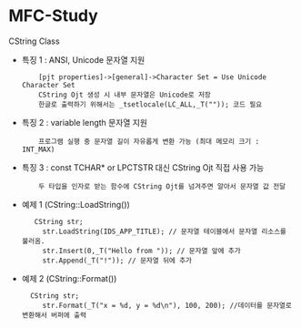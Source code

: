 # MFC-Study

CString Class
  - 특징 1 : ANSI, Unicode 문자열 지원
                                        
            [pjt properties]->[general]->Character Set = Use Unicode Character Set
            CString Ojt 생성 시 내부 문자열은 Unicode로 저장
            한글로 출력하기 위해서는 _tsetlocale(LC_ALL,_T("")); 코드 필요
  - 특징 2 : variable length 문자열 지원  
                                        
            프로그램 실행 중 문자열 길이 자유롭게 변환 가능 (최대 메모리 크기 : INT_MAX)
 
  - 특징 3 : const TCHAR* or LPCTSTR 대신 CString Ojt 직접 사용 가능
                                        
            두 타입을 인자로 받는 함수에 CString Ojt를 넘겨주면 알아서 문자열 값 전달
                                        
  - 예제 1 (CString::LoadString())
        
           CString str;
             str.LoadString(IDS_APP_TITLE); // 문자열 테이블에서 문자열 리소스를 불러옴.
             str.Insert(0,_T("Hello from ")); // 문자열 앞에 추가
             str.Append(_T("!")); // 문자열 뒤에 추가
             
  - 예제 2 (CString::Format())
 
          CString str;
             str.Format(_T("x = %d, y = %d\n"), 100, 200); //데이터를 문자열로 변환해서 버퍼에 출력

